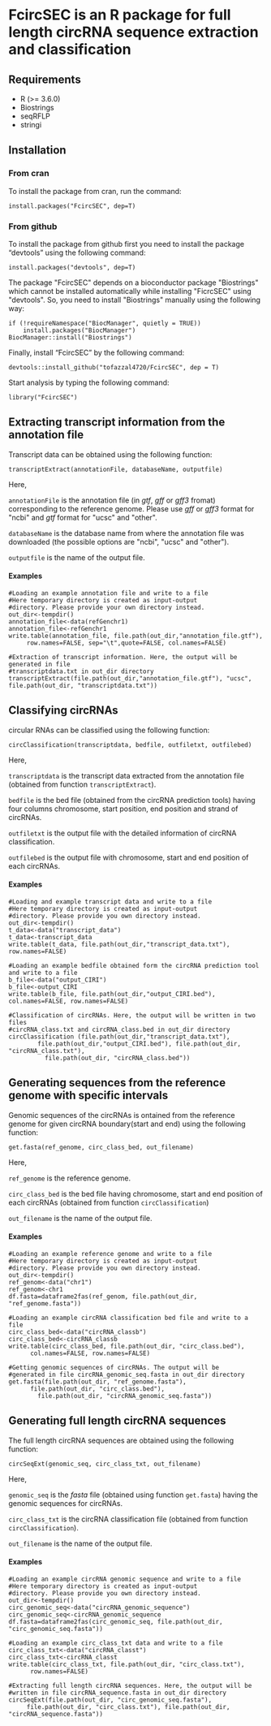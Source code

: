 # FcircSEC is an R package for full length circRNA sequence extraction and classification

## Requirements
* R (>= 3.6.0)
* Biostrings
* seqRFLP
* stringi

## Installation
### From cran
To install the package from cran, run the command:

    install.packages("FcircSEC", dep=T)
	
### From github
To install the package from github first you need to install the package “devtools” using the following command:

    install.packages("devtools", dep=T)

The package "FcircSEC" depends on a bioconductor package "Biostrings" which cannot be installed automatically while installing "FicrcSEC" using "devtools". So, you need to install "Biostrings" manually using the following way:

    if (!requireNamespace("BiocManager", quietly = TRUE))
        install.packages("BiocManager")
    BiocManager::install("Biostrings")

Finally, install “FcircSEC” by the following command:

    devtools::install_github("tofazzal4720/FcircSEC", dep = T)

Start analysis by typing the following command:

    library("FcircSEC")

## Extracting transcript information from the annotation file

Transcript data can be obtained using the following function:

    transcriptExtract(annotationFile, databaseName, outputfile)
Here,

`annotationFile` is the annotation file (in *gtf*, *gff* or *gff3* fromat) corresponding to the reference genome. Please use *gff* or *gff3* format for "ncbi" and *gtf* format for "ucsc" and "other". 

`databaseName` is the database name from where the annotation file was downloaded (the possible options are "ncbi", "ucsc" and "other").

`outputfile` is the name of the output file.

#### Examples
    #Loading an example annotation file and write to a file
    #Here temporary directory is created as input-output
    #directory. Please provide your own directory instead.
    out_dir<-tempdir()
    annotation_file<-data(refGenchr1)  
    annotation_file<-refGenchr1
    write.table(annotation_file, file.path(out_dir,"annotation_file.gtf"), 
         row.names=FALSE, sep="\t",quote=FALSE, col.names=FALSE)

    #Extraction of transcript information. Here, the output will be generated in file 
    #transcriptdata.txt in out_dir directory
    transcriptExtract(file.path(out_dir,"annotation_file.gtf"), "ucsc", 
    file.path(out_dir, "transcriptdata.txt"))

## Classifying circRNAs

circular RNAs can be classified using the following function:

    circClassification(transcriptdata, bedfile, outfiletxt, outfilebed)

Here,

`transcriptdata` is the transcript data extracted from the annotation file (obtained from function `transcriptExtract`).

`bedfile` is the bed file (obtained from the circRNA prediction tools) having four columns chromosome, start position, end position and strand of circRNAs.

`outfiletxt` is the output file with the detailed information of circRNA classification.

`outfilebed` is the output file with chromosome, start and end position of each circRNAs.

#### Examples
    #Loading and example transcript data and write to a file
    #Here temporary directory is created as input-output
    #directory. Please provide you own directory instead.
    out_dir<-tempdir()
    t_data<-data("transcript_data") 
    t_data<-transcript_data
    write.table(t_data, file.path(out_dir,"transcript_data.txt"), row.names=FALSE)

    #Loading an example bedfile obtained form the circRNA prediction tool and write to a file
    b_file<-data("output_CIRI")
    b_file<-output_CIRI
    write.table(b_file, file.path(out_dir,"output_CIRI.bed"), col.names=FALSE, row.names=FALSE)

    #Classification of circRNAs. Here, the output will be written in two files 
    #circRNA_class.txt and circRNA_class.bed in out_dir directory
    circClassification (file.path(out_dir,"transcript_data.txt"), 
            file.path(out_dir,"output_CIRI.bed"), file.path(out_dir, "circRNA_class.txt"), 
              file.path(out_dir, "circRNA_class.bed"))

## Generating sequences from the reference genome with specific intervals

Genomic sequences of the circRNAs is ontained from the reference genome for given circRNA boundary(start and end) using the following function:

    get.fasta(ref_genome, circ_class_bed, out_filename)

Here,

`ref_genome` is the reference genome.

`circ_class_bed` is the bed file having chromosome, start and end position of each circRNAs (obtained from function `circClassification`)

`out_filename` is the name of the output file.

#### Examples

    #Loading an example reference genome and write to a file
    #Here temporary directory is created as input-output
    #directory. Please provide you own directory instead.
    out_dir<-tempdir()
    ref_genom<-data("chr1")
    ref_genom<-chr1
    df.fasta=dataframe2fas(ref_genom, file.path(out_dir, "ref_genome.fasta"))

    #Loading an example circRNA classification bed file and write to a file
    circ_class_bed<-data("circRNA_classb")
    circ_class_bed<-circRNA_classb
    write.table(circ_class_bed, file.path(out_dir, "circ_class.bed"), 
          col.names=FALSE, row.names=FALSE)

    #Getting genomic sequences of circRNAs. The output will be 
    #generated in file circRNA_genomic_seq.fasta in out_dir directory
    get.fasta(file.path(out_dir, "ref_genome.fasta"), 
          file.path(out_dir, "circ_class.bed"), 
            file.path(out_dir, "circRNA_genomic_seq.fasta"))

## Generating full length circRNA sequences

The full length circRNA sequences are obtained using the following function:

    circSeqExt(genomic_seq, circ_class_txt, out_filename)

Here,

`genomic_seq` is the *fasta* file (obtained using function `get.fasta`) having the genomic sequences for circRNAs.

`circ_class_txt` is the circRNA classification file (obtained from function `circClassification`).

`out_filename` is the name of the output file.

#### Examples
    #Loading an example circRNA genomic sequence and write to a file
    #Here temporary directory is created as input-output
    #directory. Please provide you own directory instead.
    out_dir<-tempdir()
    circ_genomic_seq<-data("circRNA_genomic_sequence")
    circ_genomic_seq<-circRNA_genomic_sequence
    df.fasta=dataframe2fas(circ_genomic_seq, file.path(out_dir, "circ_genomic_seq.fasta"))

    #Loading an example circ_class_txt data and write to a file
    circ_class_txt<-data("circRNA_classt")
    circ_class_txt<-circRNA_classt
    write.table(circ_class_txt, file.path(out_dir, "circ_class.txt"), 
          row.names=FALSE)

    #Extracting full length circRNA sequences. Here, the output will be 
    #written in file circRNA_sequence.fasta in out_dir directory
    circSeqExt(file.path(out_dir, "circ_genomic_seq.fasta"),
         file.path(out_dir, "circ_class.txt"), file.path(out_dir, "circRNA_sequence.fasta"))

